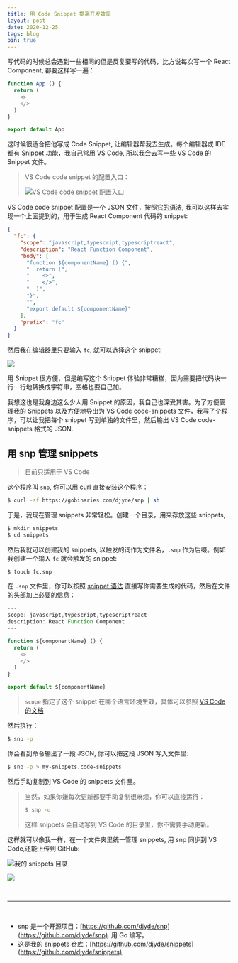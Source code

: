 ```yaml
---
title: 用 Code Snippet 提高开发效率
layout: post
date: 2020-12-25
tags: blog
pin: true
---
```


写代码的时候总会遇到一些相同的但是反复要写的代码，比方说每次写一个 React Component, 都要这样写一遍：

```js
function App () {
  return (
    <>
    </>
  )
}

export default App
```

这时候很适合把他写成 Code Snippet, 让编辑器帮我去生成。每个编辑器或 IDE 都有 Snippet 功能，我自己常用 VS Code, 所以我会去写一些 VS Code 的 Snippet 文件。

> VS Code code snippet 的配置入口：
>
> ![VS Code code snippet 配置入口](https://gbstatic.djyde.com/uPic/cXvY0y.png?x-oss-process=style/80)

VS Code code snippet 配置是一个 JSON 文件，按照[它的语法](https://code.visualstudio.com/docs/editor/userdefinedsnippets#_creating-your-own-snippets), 我可以这样去实现一个上面提到的，用于生成 React Component 代码的 snippet:

```json
{
  "fc": {
    "scope": "javascript,typescript,typescriptreact",
    "description": "React Function Component",
    "body": [
      "function ${componentName} () {",
      "  return (",
      "    <>",
      "    </>",
      "  )",
      "}",
      "",
      "export default ${componentName}"
    ],
    "prefix": "fc"
  }
}
```

然后我在编辑器里只要输入 `fc`, 就可以选择这个 snippet:

![](https://gbstatic.djyde.com/uPic/8hdVZE.gif)

用 Snippet 很方便，但是编写这个 Snippet 体验非常糟糕，因为需要把代码块一行一行地转换成字符串，空格也要自己加。

我想这也是我身边这么少人用 Snippet 的原因，我自己也深受其害。为了方便管理我的 Snippets 以及方便地导出为 VS Code code-snippets 文件，我写了个程序，可以让我把每个 snippet 写到单独的文件里，然后输出 VS Code code-snippets 格式的 JSON.

## 用 snp 管理 snippets

> 目前只适用于 VS Code

这个程序叫 `snp`, 你可以用 curl 直接安装这个程序：

```bash
$ curl -sf https://gobinaries.com/djyde/snp | sh
```

于是，我现在管理 snippets 非常轻松。创建一个目录，用来存放这些 snippets, 

```bash
$ mkdir snippets
$ cd snippets
```

然后我就可以创建我的 snippets, 以触发的词作为文件名，`.snp` 作为后缀。例如我创建一个输入 `fc` 就会触发的 snippet:

```bash
$ touch fc.snp
```

在 `.snp` 文件里，你可以按照 [snippet 语法](https://code.visualstudio.com/docs/editor/userdefinedsnippets#_snippet-syntax) 直接写你需要生成的代码，然后在文件的头部加上必要的信息：

```js
---
scope: javascript,typescript,typescriptreact
description: React Function Component
---

function ${componentName} () {
  return (
    <>
    </>
  )
}

export default ${componentName}
```

> `scope` 指定了这个 snippet 在哪个语言环境生效，具体可以参照 [VS Code 的文档](https://code.visualstudio.com/docs/editor/userdefinedsnippets)

然后执行：

```bash
$ snp -p
```

你会看到命令输出了一段 JSON, 你可以把这段 JSON 写入文件里:

```bash
$ snp -p > my-snippets.code-snippets
```

然后手动复制到 VS Code 的 snippets 文件里。

> 当然，如果你嫌每次更新都要手动复制很麻烦，你可以直接运行：
>
> ```bash
> $ snp -u
> ```
>
> 这样 snippets 会自动写到 VS Code 的目录里，你不需要手动更新。

这样就可以像我一样，在一个文件夹里统一管理 snippets, 用 snp 同步到 VS Code,还能上传到 GitHub:

![我的 snippets 目录](https://gbstatic.djyde.com/uPic/s6ER6t.png?x-oss-process=style/80)

![](https://gbstatic.djyde.com/uPic/fveMJq.gif)

<br />

---

<br />

- snp 是一个开源项目：[https://github.com/djyde/snp](https://github.com/djyde/snp). 用 Go 编写。
- 这是我的 snippets 仓库：[https://github.com/djyde/snippets](https://github.com/djyde/snippets)